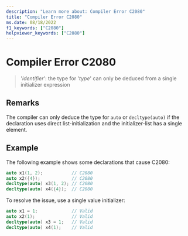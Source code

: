 ```yaml
---
description: "Learn more about: Compiler Error C2080"
title: "Compiler Error C2080"
ms.date: 08/18/2022
f1_keywords: ["C2080"]
helpviewer_keywords: ["C2080"]
---
```

# Compiler Error C2080

> '*identifier*': the type for '*type*' can only be deduced from a single initializer expression

## Remarks

The compiler can only deduce the type for `auto` or `decltype(auto)` if the declaration uses direct list-initialization and the initializer-list has a single element.

## Example

The following example shows some declarations that cause C2080:

```cpp
auto x1(1, 2);           // C2080
auto x2({4});            // C2080
decltype(auto) x3(1, 2); // C2080
decltype(auto) x4({4});  // C2080
```

To resolve the issue, use a single value initializer:

```cpp
auto x1 = 1;             // Valid
auto x2(1);              // Valid
decltype(auto) x3 = 1;   // Valid
decltype(auto) x4(1);    // Valid
```
